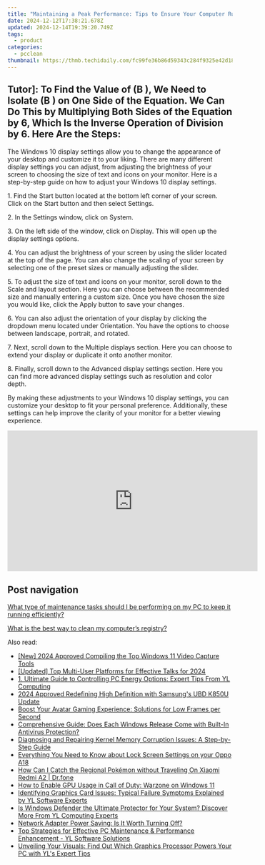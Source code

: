 ```yaml
---
title: "Maintaining a Peak Performance: Tips to Ensure Your Computer Runs Seamlessly - YL Software"
date: 2024-12-12T17:38:21.678Z
updated: 2024-12-14T19:39:20.749Z
tags:
  - product
categories:
  - pcclean
thumbnail: https://thmb.techidaily.com/fc99fe36b86d59343c284f9325e42d18bed568fbce4953c66b51cbd30def1721.jpg
---
```


## Tutor]: To Find the Value of \(B \), We Need to Isolate \(B \) on One Side of the Equation. We Can Do This by Multiplying Both Sides of the Equation by 6, Which Is the Inverse Operation of Division by 6. Here Are the Steps:

The Windows 10 display settings allow you to change the appearance of your desktop and customize it to your liking. There are many different display settings you can adjust, from adjusting the brightness of your screen to choosing the size of text and icons on your monitor. Here is a step-by-step guide on how to adjust your Windows 10 display settings. 

1\. Find the Start button located at the bottom left corner of your screen. Click on the Start button and then select Settings.

2\. In the Settings window, click on System.

3\. On the left side of the window, click on Display. This will open up the display settings options. 

4\. You can adjust the brightness of your screen by using the slider located at the top of the page. You can also change the scaling of your screen by selecting one of the preset sizes or manually adjusting the slider.

5\. To adjust the size of text and icons on your monitor, scroll down to the Scale and layout section. Here you can choose between the recommended size and manually entering a custom size. Once you have chosen the size you would like, click the Apply button to save your changes.

6\. You can also adjust the orientation of your display by clicking the dropdown menu located under Orientation. You have the options to choose between landscape, portrait, and rotated.

7\. Next, scroll down to the Multiple displays section. Here you can choose to extend your display or duplicate it onto another monitor.

8\. Finally, scroll down to the Advanced display settings section. Here you can find more advanced display settings such as resolution and color depth. 

By making these adjustments to your Windows 10 display settings, you can customize your desktop to fit your personal preference. Additionally, these settings can help improve the clarity of your monitor for a better viewing experience.

<!-- affiliate ads begin -->
<iframe width="560" height="315" src="https://www.youtube.com/embed/cKRBWf1EDZo?si=CTNd4q450biit4eM" title="YouTube video player" frameborder="0" allow="accelerometer; autoplay; clipboard-write; encrypted-media; gyroscope; picture-in-picture; web-share" referrerpolicy="strict-origin-when-cross-origin" allowfullscreen></iframe>
<!-- affiliate ads end -->

## Post navigation

[What type of maintenance tasks should I be performing on my PC to keep it running efficiently?](https://tools.techidaily.com/pcclean/products/)

[What is the best way to clean my computer’s registry?](https://tools.techidaily.com/pcclean/products/)

<ins class="adsbygoogle"
     style="display:block"
     data-ad-format="autorelaxed"
     data-ad-client="ca-pub-7571918770474297"
     data-ad-slot="1223367746"></ins>

<ins class="adsbygoogle"
     style="display:block"
     data-ad-client="ca-pub-7571918770474297"
     data-ad-slot="8358498916"
     data-ad-format="auto"
     data-full-width-responsive="true"></ins>

<span class="atpl-alsoreadstyle">Also read:</span>
<div><ul>
<li><a href="https://desktop-recording.techidaily.com/new-2024-approved-compiling-the-top-windows-11-video-capture-tools/"><u>[New] 2024 Approved Compiling the Top Windows 11 Video Capture Tools</u></a></li>
<li><a href="https://visual-screen-recording.techidaily.com/updated-top-multi-user-platforms-for-effective-talks-for-2024/"><u>[Updated] Top Multi-User Platforms for Effective Talks for 2024</u></a></li>
<li><a href="https://win-updates.techidaily.com/1-ultimate-guide-to-controlling-pc-energy-options-expert-tips-from-yl-computing/"><u>1. Ultimate Guide to Controlling PC Energy Options: Expert Tips From YL Computing</u></a></li>
<li><a href="https://vp-tips.techidaily.com/2024-approved-redefining-high-definition-with-samsungs-ubd-k850u-update/"><u>2024 Approved Redefining High Definition with Samsung's UBD K850U Update</u></a></li>
<li><a href="https://win-answers.techidaily.com/boost-your-avatar-gaming-experience-solutions-for-low-frames-per-second/"><u>Boost Your Avatar Gaming Experience: Solutions for Low Frames per Second</u></a></li>
<li><a href="https://win-updates.techidaily.com/comprehensive-guide-does-each-windows-release-come-with-built-in-antivirus-protection/"><u>Comprehensive Guide: Does Each Windows Release Come with Built-In Antivirus Protection?</u></a></li>
<li><a href="https://blue-screen-error.techidaily.com/diagnosing-and-repairing-kernel-memory-corruption-issues-a-step-by-step-guide/"><u>Diagnosing and Repairing Kernel Memory Corruption Issues: A Step-by-Step Guide</u></a></li>
<li><a href="https://android-unlock.techidaily.com/everything-you-need-to-know-about-lock-screen-settings-on-your-oppo-a18-by-drfone-android/"><u>Everything You Need to Know about Lock Screen Settings on your Oppo A18</u></a></li>
<li><a href="https://change-location.techidaily.com/how-can-i-catch-the-regional-pokemon-without-traveling-on-xiaomi-redmi-a2-drfone-by-drfone-virtual-android/"><u>How Can I Catch the Regional Pokémon without Traveling On Xiaomi Redmi A2 | Dr.fone</u></a></li>
<li><a href="https://win-blog.techidaily.com/how-to-enable-gpu-usage-in-call-of-duty-warzone-on-windows-11/"><u>How to Enable GPU Usage in Call of Duty: Warzone on Windows 11</u></a></li>
<li><a href="https://win-updates.techidaily.com/identifying-graphics-card-issues-typical-failure-symptoms-explained-by-yl-software-experts/"><u>Identifying Graphics Card Issues: Typical Failure Symptoms Explained by YL Software Experts</u></a></li>
<li><a href="https://win-updates.techidaily.com/is-windows-defender-the-ultimate-protector-for-your-system-discover-more-from-yl-computing-experts/"><u>Is Windows Defender the Ultimate Protector for Your System? Discover More From YL Computing Experts</u></a></li>
<li><a href="https://win-updates.techidaily.com/network-adapter-power-saving-is-it-worth-turning-off/"><u>Network Adapter Power Saving: Is It Worth Turning Off?</u></a></li>
<li><a href="https://win-updates.techidaily.com/top-strategies-for-effective-pc-maintenance-and-performance-enhancement-yl-software-solutions/"><u>Top Strategies for Effective PC Maintenance & Performance Enhancement - YL Software Solutions</u></a></li>
<li><a href="https://win-updates.techidaily.com/unveiling-your-visuals-find-out-which-graphics-processor-powers-your-pc-with-yls-expert-tips/"><u>Unveiling Your Visuals: Find Out Which Graphics Processor Powers Your PC with YL's Expert Tips</u></a></li>
</ul></div>


